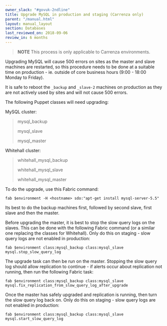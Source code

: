 ```yaml
---
owner_slack: "#govuk-2ndline"
title: Upgrade MySQL in production and staging (Carrenza only)
parent: "/manual.html"
layout: manual_layout
section: Databases
last_reviewed_on: 2018-09-06
review_in: 6 months
---
```


> **NOTE**
> This process is only applicable to Carrenza environments.

Upgrading MySQL will cause 500 errors on sites as the master and slave
machines are restarted, so this procedure needs to be done at a suitable
time on production - ie. outside of core business hours (9:00 - 18:00
Monday to Friday).

It is safe to reboot the `_backup` and `_slave-2` machines on production
as they are not actively used by sites and will not cause 500 errors.

The following Puppet classes will need upgrading:

MySQL cluster:

> mysql_backup
>
> mysql_slave
>
> mysql_master

Whitehall cluster:

> whitehall_mysql_backup
>
> whitehall_mysql_slave
>
> whitehall_mysql_master

To do the upgrade, use this Fabric command:

`fab $environment -H <hostname> sdo:"apt-get install mysql-server-5.5"`

Its best to do the backup machines first, followed by second slave,
first slave and then the master.

Before upgrading the master, it is best to stop the slow query logs on
the slaves. This can be done with the following Fabric command (or a
similar one replacing the classes for Whitehall). Only do this on
staging - slow query logs are not enabled in production:

`fab $environment class:mysql_backup class:mysql_slave mysql.stop_slow_query_log`

The upgrade task can then be run on the master. Stopping the slow query
log should allow replication to continue - if alerts occur about
replication not running, then run the following Fabric task:

`fab $environment class:mysql_backup class:mysql_slave mysql.fix_replication_from_slow_query_log_after_upgrade`

Once the master has safely upgraded and replication is running, then
turn the slow query log back on. Only do this on staging - slow query logs are not enabled in production:

`fab $environment class:mysql_backup class:mysql_slave mysql.start_slow_query_log`
